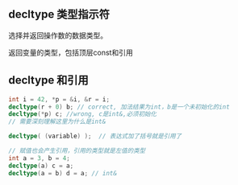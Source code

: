 




## decltype 类型指示符

选择并返回操作数的数据类型。

返回变量的类型，包括顶层const和引用

## decltype 和引用

```cpp
int i = 42, *p = &i, &r = i;
decltype(r + 0) b; // correct, 加法结果为int，b是一个未初始化的int
decltype(*p) c; //wrong, c是int&,必须初始化
// 需要深刻理解这里为什么是int& 

decltype( (variable) );  // 表达式加了括号就是引用了

// 赋值也会产生引用，引用的类型就是左值的类型
int a = 3, b = 4;
decltype(a) c = a;
decltype(a = b) d = a; // int& 
```
